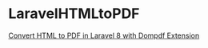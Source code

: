 # LaravelHTMLtoPDF

[Convert HTML to PDF in Laravel 8 with Dompdf Extension](https://www.remotestack.io/convert-html-to-pdf-in-laravel-with-dompdf-extension/)